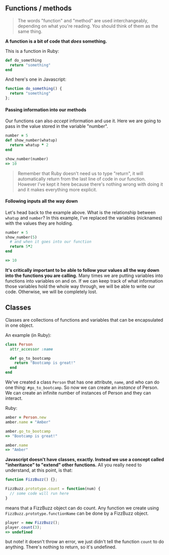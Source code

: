 ## Functions / methods

>The words "function" and "method" are used interchangeably, depending on what you're reading. You should think of them as the same thing.

**A function is a bit of code that *does* something.**

This is a function in Ruby:

```ruby
def do_something
  return "something"
end
```

And here's one in Javascript:

```javascript
function do_something() {
  return "something"
};
```

#### Passing information into our methods

Our functions can also *accept* information and use it. Here we are going to pass in the value stored in the variable "number".

```ruby
number = 5
def show_number(whatup)
  return whatup * 2
end

show_number(number)
=> 10
```

> Remember that Ruby doesn't need us to type "return", it will automatically return from the last line of code in our function. However I've kept it here because there's nothing wrong with doing it and it makes everything more explicit.

#### Following inputs all the way down

Let's head back to the example above. What is the relationship between `whatup` and `number`? In this example, I've replaced the variables (nicknames) with the values they are holding.

```ruby
number = 5
show_number(5)
  # and when it goes into our function
  return 5*2
end

=> 10
```

**It's critically important to be able to follow your values all the way down into the functions you are calling.** Many times we are putting variables into functions into variables on and on. If we can keep track of what information those variables hold the whole way through, we will be able to write our code. Otherwise, we will be completely lost.

## Classes

Classes are collections of functions and variables that can be encapsulated in one object.

An example (in Ruby):

```ruby
class Person
  attr_accessor :name

  def go_to_bootcamp
    return "Bootcamp is great!"
  end
end
```

We've created a class `Person` that has one attribute, `name`, and who can do one thing: `#go_to_bootcamp`. So now we can create an *instance* of Person. We can create an infinite number of instances of Person and they can interact.

Ruby:
```ruby
amber = Person.new
amber.name = "Amber"

amber.go_to_bootcamp
=> "Bootcamp is great!"

amber.name
=> "Amber"
```

**Javascript doesn't have classes, exactly. Instead we use a concept called "inheritance" to "extend" other functions.** All you really need to understand, at this point, is that:

```javascript
function FizzBuzz() {};

FizzBuzz.prototype.count = function(num) {
  // some code will run here
}
```

means that a FizzBuzz object can do count. Any function we create using `FizzBuzz.prototype.functionName` can be done by a FizzBuzz object.

```javascript
player = new FizzBuzz();
player.count(3);
=> undefined
```

but note! it doesn't throw an error, we just didn't tell the function `count` to do anything. There's nothing to return, so it's undefined.
